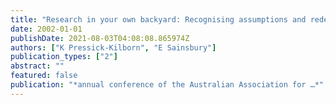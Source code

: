```yaml
---
title: "Research in your own backyard: Recognising assumptions and redefining identities"
date: 2002-01-01
publishDate: 2021-08-03T04:08:08.865974Z
authors: ["K Pressick-Kilborn", "E Sainsbury"]
publication_types: ["2"]
abstract: ""
featured: false
publication: "*annual conference of the Australian Association for …*"
---
```


